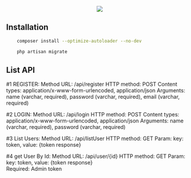 <p align="center"><img src="https://laravel.com/assets/img/components/logo-laravel.svg"></p>

</p>

## Installation

```bash
    composer install --optimize-autoloader --no-dev
```
```bash
    php artisan migrate
```

## List API
#1 REGISTER:
    Method URL: /api/register
    HTTP method: POST
    Content types: application/x-www-form-urlencoded, application/json
    Arguments: 
        name (varchar, required), 
        password (varchar, required), 
        email (varchar, required)

#2 LOGIN:
    Method URL: /api/login
    HTTP method: POST
    Content types: application/x-www-form-urlencoded, application/json
    Arguments: 
        name (varchar, required), 
        password (varchar, required)
        
#3 List Users:
    Method URL: /api/listUser
    HTTP method: GET
    Param: 
        key: token, value: {token response}
     
#4 get User By Id:
    Method URL: /api/user/{id}
    HTTP method: GET
    Param: 
        key: token, value: {token response}     
    Required: Admin token
     


